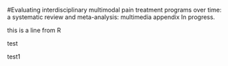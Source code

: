 #Evaluating interdisciplinary multimodal pain treatment programs over time: a systematic review and meta-analysis: multimedia appendix
In progress.

this is a line from R 

test


test1